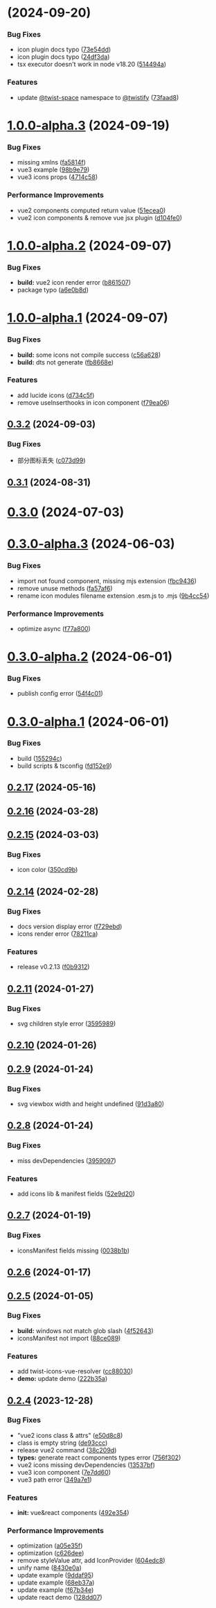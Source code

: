 # [](https://github.com/twist-space/twist-icons/compare/v1.0.0-alpha.3...v) (2024-09-20)


### Bug Fixes

*  icon plugin docs typo ([73e54dd](https://github.com/twist-space/twist-icons/commit/73e54dd4d3f7fc8b50876ab6d8660f60b8991732))
*  icon plugin docs typo ([24df3da](https://github.com/twist-space/twist-icons/commit/24df3da219ddff0553f4312c1b55391d6a95a193))
* tsx executor doesn't work in node v18.20 ([514494a](https://github.com/twist-space/twist-icons/commit/514494ae11f1bc99229151b8f1383e175d4930a3))


### Features

* update [@twist-space](https://github.com/twist-space) namespace to [@twistify](https://github.com/twistify) ([73faad8](https://github.com/twist-space/twist-icons/commit/73faad801622109700f7f14be0f3a992e8c0c1f4))



# [1.0.0-alpha.3](https://github.com/twist-space/twist-icons/compare/v1.0.0-alpha.2...v1.0.0-alpha.3) (2024-09-19)


### Bug Fixes

* missing xmlns ([fa5814f](https://github.com/twist-space/twist-icons/commit/fa5814f3f7166f5546ea9eac3d2f7d4c4ee0a253))
* vue3 example ([98b9e79](https://github.com/twist-space/twist-icons/commit/98b9e79d2183ac28c331042704ef4685799a3204))
* vue3 icons props ([4714c58](https://github.com/twist-space/twist-icons/commit/4714c58cf76a1f4c25d43c0c040ec11549252f4e))


### Performance Improvements

* vue2 components computed return value ([51ecea0](https://github.com/twist-space/twist-icons/commit/51ecea02c01c2d2d0faca5c0b7510815445b9965))
* vue2 icon components & remove vue jsx plugin ([d104fe0](https://github.com/twist-space/twist-icons/commit/d104fe0c0f9278a920a4a3c5c52c3817d2733302))



# [1.0.0-alpha.2](https://github.com/twist-space/twist-icons/compare/v1.0.0-alpha.1...v1.0.0-alpha.2) (2024-09-07)


### Bug Fixes

* **build:** vue2 icon render error ([b861507](https://github.com/twist-space/twist-icons/commit/b86150731cca8814e90636addc2591f371adab93))
* package typo ([a6e0b8d](https://github.com/twist-space/twist-icons/commit/a6e0b8db008bbc6c70918b53cd726358a5e740ac))



# [1.0.0-alpha.1](https://github.com/twist-space/twist-icons/compare/v0.3.2...v1.0.0-alpha.1) (2024-09-07)


### Bug Fixes

* **build:**  some icons not compile success ([c56a628](https://github.com/twist-space/twist-icons/commit/c56a628c9f5adfd72bf59e14ee840106d5ac57cd))
* **build:** dts not generate ([fb8668e](https://github.com/twist-space/twist-icons/commit/fb8668e9614b8a52691e308f58b545be43ed6e50))


### Features

* add lucide icons ([d734c5f](https://github.com/twist-space/twist-icons/commit/d734c5fd41ff05b20285115db9241ab74ff2d6a2))
* remove useInserthooks in icon component ([f79ea06](https://github.com/twist-space/twist-icons/commit/f79ea0615932dbca5d757c1fc4e9cd448cb99856))



## [0.3.2](https://github.com/twist-space/twist-icons/compare/v0.3.1...v0.3.2) (2024-09-03)


### Bug Fixes

* 部分图标丢失 ([c073d99](https://github.com/twist-space/twist-icons/commit/c073d99d7531fdb76933615fe6f1d3c5a07c1c94))



## [0.3.1](https://github.com/twist-space/twist-icons/compare/v0.3.0...v0.3.1) (2024-08-31)



# [0.3.0](https://github.com/twist-space/twist-icons/compare/v0.3.0-alpha.3...v0.3.0) (2024-07-03)



# [0.3.0-alpha.3](https://github.com/twist-space/twist-icons/compare/v0.3.0-alpha.2...v0.3.0-alpha.3) (2024-06-03)


### Bug Fixes

* import not found component, missing mjs extension ([fbc9436](https://github.com/twist-space/twist-icons/commit/fbc9436e6c6fdff75d7244c120907fd2d9096d28))
* remove unuse methods ([fa57af6](https://github.com/twist-space/twist-icons/commit/fa57af67004f41788bf3933a180f54de1e2c8e1a))
* rename icon modules filename extension .esm.js to .mjs ([9b4cc54](https://github.com/twist-space/twist-icons/commit/9b4cc54a6e4b90c29bb24447f2de6e2dc0d75923))


### Performance Improvements

* optimize async ([f77a800](https://github.com/twist-space/twist-icons/commit/f77a8007897f5d9ea2e54a444191eb27eed58759))



# [0.3.0-alpha.2](https://github.com/twist-space/twist-icons/compare/v0.3.0-alpha.1...v0.3.0-alpha.2) (2024-06-01)


### Bug Fixes

* publish config error ([54f4c01](https://github.com/twist-space/twist-icons/commit/54f4c0113b79fd16e7d19e8b13902c51a25dd745))



# [0.3.0-alpha.1](https://github.com/twist-space/twist-icons/compare/v0.2.17...v0.3.0-alpha.1) (2024-06-01)


### Bug Fixes

* build ([155294c](https://github.com/twist-space/twist-icons/commit/155294cd9c901268a874baec6cad6a5558557b70))
* build scripts & tsconfig ([fd152e9](https://github.com/twist-space/twist-icons/commit/fd152e9bec2000a45297f4c4f61aeba399a5871a))



## [0.2.17](https://github.com/twist-space/twist-icons/compare/v0.2.16...v0.2.17) (2024-05-16)



## [0.2.16](https://github.com/twist-space/twist-icons/compare/v0.2.15...v0.2.16) (2024-03-28)



## [0.2.15](https://github.com/twist-space/twist-icons/compare/v0.2.14...v0.2.15) (2024-03-03)


### Bug Fixes

* icon color ([350cd9b](https://github.com/twist-space/twist-icons/commit/350cd9bc3c00e59493347963195ddc989bd99391))



## [0.2.14](https://github.com/twist-space/twist-icons/compare/v0.2.11...v0.2.14) (2024-02-28)


### Bug Fixes

* docs version display error ([f729ebd](https://github.com/twist-space/twist-icons/commit/f729ebdcef6529e5bb9541710c8b53eb04d4ca4a))
* icons render error ([78211ca](https://github.com/twist-space/twist-icons/commit/78211ca32d4a76a5a8c9519fa45e5585ed1e482a))


### Features

* release v0.2.13 ([f0b9312](https://github.com/twist-space/twist-icons/commit/f0b93127f7e3e5bdef8ced33c1d68b69466934de))



## [0.2.11](https://github.com/twist-space/twist-icons/compare/v0.2.10...v0.2.11) (2024-01-27)


### Bug Fixes

* svg children style error ([3595989](https://github.com/twist-space/twist-icons/commit/359598947117b9a59aa1271ffd4bddd546952cc4))



## [0.2.10](https://github.com/twist-space/twist-icons/compare/v0.2.9...v0.2.10) (2024-01-26)



## [0.2.9](https://github.com/twist-space/twist-icons/compare/v0.2.8...v0.2.9) (2024-01-24)


### Bug Fixes

* svg viewbox width and height undefined ([91d3a80](https://github.com/twist-space/twist-icons/commit/91d3a809c3a97288706373308ceee12ce4e0af96))



## [0.2.8](https://github.com/twist-space/twist-icons/compare/v0.2.7...v0.2.8) (2024-01-24)


### Bug Fixes

* miss devDependencies ([3959097](https://github.com/twist-space/twist-icons/commit/3959097f6a461ff4147a6901e73f7a57e8244a79))


### Features

* add icons lib & manifest fields ([52e9d20](https://github.com/twist-space/twist-icons/commit/52e9d208062f0a1f4ccd689e48d2fd0814cf11a8))



## [0.2.7](https://github.com/twist-space/twist-icons/compare/v0.2.6...v0.2.7) (2024-01-19)


### Bug Fixes

* iconsManifest fields missing ([0038b1b](https://github.com/twist-space/twist-icons/commit/0038b1b5ba3ada17357ccd431a60598b1b57c726))



## [0.2.6](https://github.com/twist-space/twist-icons/compare/v0.2.5...v0.2.6) (2024-01-17)



## [0.2.5](https://github.com/twist-space/twist-icons/compare/v0.2.4...v0.2.5) (2024-01-05)


### Bug Fixes

* **build:** windows not match glob slash ([4f52643](https://github.com/twist-space/twist-icons/commit/4f526435491dab0c72fc05ae33bf939556254419))
* iconsManifest not import ([88ce089](https://github.com/twist-space/twist-icons/commit/88ce0899486f19281ee80f731ec162f8d3edb5e5))


### Features

* add twist-icons-vue-resolver ([cc88030](https://github.com/twist-space/twist-icons/commit/cc8803029e2dc445ae96d4183b47b52d9125f228))
* **demo:** update demo ([222b35a](https://github.com/twist-space/twist-icons/commit/222b35a6705235812e4801e79704669a8371909a))



## [0.2.4](https://github.com/twist-space/twist-icons/compare/492e354cbae00efb126d2ca02372cd15ee25cf75...v0.2.4) (2023-12-28)


### Bug Fixes

* "vue2 icons class & attrs" ([e50d8c8](https://github.com/twist-space/twist-icons/commit/e50d8c81511aa94def9db18fe3f930c9e8a40386))
* class is empty string ([de93ccc](https://github.com/twist-space/twist-icons/commit/de93ccca46b4f80d7e7b2f1429d45c3d84aa189d))
* release vue2 command ([38c209d](https://github.com/twist-space/twist-icons/commit/38c209d5e2b27685db820454e77a5a9a3ad8388b))
* **types:** generate react components types error ([756f302](https://github.com/twist-space/twist-icons/commit/756f302117773c3d8e6cbc1338a56d4ff926c397))
* vue2 icons missing devDependencies ([13537bf](https://github.com/twist-space/twist-icons/commit/13537bf9bb3d625852c6f4556c1e0b490a4ff4ae))
* vue3 icon component ([7e7dd60](https://github.com/twist-space/twist-icons/commit/7e7dd60855491680009ab7c515e944ea22780d8f))
* vue3 path error ([349a7e1](https://github.com/twist-space/twist-icons/commit/349a7e17fcf49d2efbd746b06945e986c01bb988))


### Features

* **init:** vue&react components ([492e354](https://github.com/twist-space/twist-icons/commit/492e354cbae00efb126d2ca02372cd15ee25cf75))


### Performance Improvements

* optimization ([a05e35f](https://github.com/twist-space/twist-icons/commit/a05e35ff6499dc85905f6a85f00d20c482316f1c))
* optimization ([c626dee](https://github.com/twist-space/twist-icons/commit/c626deef9737a4fdd9a0318592f2c4a08f783224))
* remove styleValue attr, add IconProvider ([604edc8](https://github.com/twist-space/twist-icons/commit/604edc82202b794814429e489fb1c93d1241fe98))
* unify name ([8430e0a](https://github.com/twist-space/twist-icons/commit/8430e0a6c6f2b2f3198e0f6881d5551bf11e56e0))
* update example ([9ddaf95](https://github.com/twist-space/twist-icons/commit/9ddaf95f049fe3d7ae40617295da3e878f5903bf))
* update example ([68eb37a](https://github.com/twist-space/twist-icons/commit/68eb37a4aba2f543769c3e01cc2ad4fa42bf92df))
* update example ([f67b34e](https://github.com/twist-space/twist-icons/commit/f67b34ecb40f87e23b25be6e122265f524953829))
* update react demo ([128dd07](https://github.com/twist-space/twist-icons/commit/128dd070960b21ba93cdb21301b13002152b35ed))



